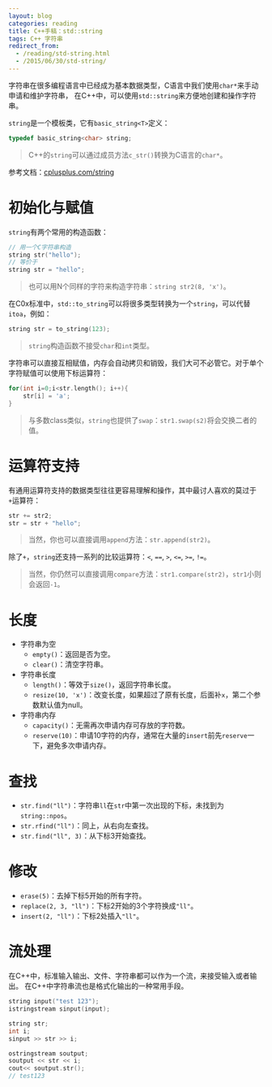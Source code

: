 ```yaml
---
layout: blog 
categories: reading
title: C++手稿：std::string
tags: C++ 字符串
redirect_from:
  - /reading/std-string.html
  - /2015/06/30/std-string/
---
```


字符串在很多编程语言中已经成为基本数据类型，C语言中我们使用`char*`来手动申请和维护字符串，
在C++中，可以使用`std::string`来方便地创建和操作字符串。

`string`是一个模板类，它有`basic_string<T>`定义：

```cpp
typedef basic_string<char> string;
```

> C++的`string`可以通过成员方法`c_str()`转换为C语言的`char*`。

参考文档：[cplusplus.com/string][cpp-str]

# 初始化与赋值

`string`有两个常用的构造函数：

```cpp
// 用一个C字符串构造
string str("hello");
// 等价于
string str = "hello";
```

> 也可以用N个同样的字符来构造字符串：`string str2(8, 'x')`。

在C0x标准中，`std::to_string`可以将很多类型转换为一个`string`，可以代替`itoa`，例如：

```cpp
string str = to_string(123);
```

> `string`构造函数不接受`char`和`int`类型。

字符串可以直接互相赋值，内存会自动拷贝和销毁，我们大可不必管它。对于单个字符赋值可以使用下标运算符：

```cpp
for(int i=0;i<str.length(); i++){
    str[i] = 'a';
}
```

> 与多数class类似，`string`也提供了`swap`：`str1.swap(s2)`将会交换二者的值。

# 运算符支持

有通用运算符支持的数据类型往往更容易理解和操作，其中最讨人喜欢的莫过于`+`运算符：

```cpp
str += str2;
str = str + "hello";
```

> 当然，你也可以直接调用`append`方法：`str.append(str2)`。

除了`+`，`string`还支持一系列的比较运算符：`<`, `==`, `>`, `<=`, `>=`, `!=`。

> 当然，你仍然可以直接调用`compare`方法：`str1.compare(str2)`，`str1`小则会返回`-1`。

<!--more-->

# 长度

* 字符串为空
    * `empty()`：返回是否为空。
    * `clear()`：清空字符串。
* 字符串长度
    * `length()`：等效于`size()`，返回字符串长度。
    * `resize(10, 'x')`：改变长度，如果超过了原有长度，后面补`x`，第二个参数默认值为null。
* 字符串内存
    * `capacity()`：无需再次申请内存可存放的字符数。
    * `reserve(10)`：申请10字符的内存，通常在大量的`insert`前先`reserve`一下，避免多次申请内存。

# 查找

* `str.find("ll")`：字符串`ll`在`str`中第一次出现的下标，未找到为`string::npos`。
* `str.rfind("ll")`：同上，从右向左查找。
* `str.find("ll", 3)`：从下标3开始查找。

# 修改

* `erase(5)`：去掉下标5开始的所有字符。
* `replace(2, 3, "ll")`：下标2开始的3个字符换成`"ll"`。
* `insert(2, "ll")`：下标2处插入`"ll"`。

# 流处理

在C++中，标准输入输出、文件、字符串都可以作为一个流，来接受输入或者输出。
在C++中字符串流也是格式化输出的一种常用手段。

```cpp
string input("test 123");
istringstream sinput(input);

string str;
int i;
sinput >> str >> i;

ostringstream soutput;
soutput << str << i;
cout<< soutput.str();
// test123
```

[cpp-str]: http://www.cplusplus.com/reference/string/string/